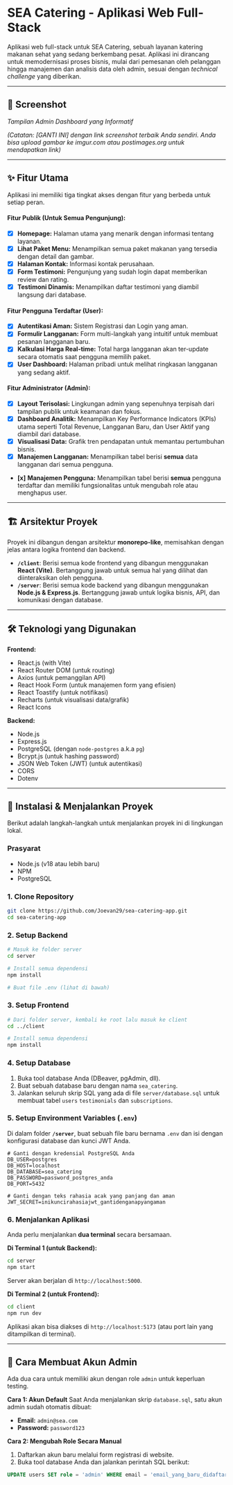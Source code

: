 # SEA Catering - Aplikasi Web Full-Stack

Aplikasi web full-stack untuk SEA Catering, sebuah layanan katering makanan sehat yang sedang berkembang pesat. Aplikasi ini dirancang untuk memodernisasi proses bisnis, mulai dari pemesanan oleh pelanggan hingga manajemen dan analisis data oleh admin, sesuai dengan *technical challenge* yang diberikan.

-----

## 📸 Screenshot

*Tampilan Admin Dashboard yang Informatif*

*(Catatan: [GANTI INI] dengan link screenshot terbaik Anda sendiri. Anda bisa upload gambar ke imgur.com atau postimages.org untuk mendapatkan link)*

-----

## ✨ Fitur Utama

Aplikasi ini memiliki tiga tingkat akses dengan fitur yang berbeda untuk setiap peran.

#### **Fitur Publik (Untuk Semua Pengunjung):**

  - [x] **Homepage:** Halaman utama yang menarik dengan informasi tentang layanan.
  - [x] **Lihat Paket Menu:** Menampilkan semua paket makanan yang tersedia dengan detail dan gambar.
  - [x] **Halaman Kontak:** Informasi kontak perusahaan.
  - [x] **Form Testimoni:** Pengunjung yang sudah login dapat memberikan review dan rating.
  - [x] **Testimoni Dinamis:** Menampilkan daftar testimoni yang diambil langsung dari database.

#### **Fitur Pengguna Terdaftar (User):**

  - [x] **Autentikasi Aman:** Sistem Registrasi dan Login yang aman.
  - [x] **Formulir Langganan:** Form multi-langkah yang intuitif untuk membuat pesanan langganan baru.
  - [x] **Kalkulasi Harga Real-time:** Total harga langganan akan ter-update secara otomatis saat pengguna memilih paket.
  - [x] **User Dashboard:** Halaman pribadi untuk melihat ringkasan langganan yang sedang aktif.

#### **Fitur Administrator (Admin):**

  - [x] **Layout Terisolasi:** Lingkungan admin yang sepenuhnya terpisah dari tampilan publik untuk keamanan dan fokus.
  - [x] **Dashboard Analitik:** Menampilkan Key Performance Indicators (KPIs) utama seperti Total Revenue, Langganan Baru, dan User Aktif yang diambil dari database.
  - [x] **Visualisasi Data:** Grafik tren pendapatan untuk memantau pertumbuhan bisnis.
  - [x] **Manajemen Langganan:** Menampilkan tabel berisi **semua** data langganan dari semua pengguna.
  - **[x]** **Manajemen Pengguna:** Menampilkan tabel berisi **semua** pengguna terdaftar dan memiliki fungsionalitas untuk mengubah role atau menghapus user.

-----

## 🏗️ Arsitektur Proyek

Proyek ini dibangun dengan arsitektur **monorepo-like**, memisahkan dengan jelas antara logika frontend dan backend.

  * **`/client`**: Berisi semua kode frontend yang dibangun menggunakan **React (Vite)**. Bertanggung jawab untuk semua hal yang dilihat dan diinteraksikan oleh pengguna.
  * **`/server`**: Berisi semua kode backend yang dibangun menggunakan **Node.js & Express.js**. Bertanggung jawab untuk logika bisnis, API, dan komunikasi dengan database.

-----

## 🛠️ Teknologi yang Digunakan

**Frontend:**

  * React.js (with Vite)
  * React Router DOM (untuk routing)
  * Axios (untuk pemanggilan API)
  * React Hook Form (untuk manajemen form yang efisien)
  * React Toastify (untuk notifikasi)
  * Recharts (untuk visualisasi data/grafik)
  * React Icons

**Backend:**

  * Node.js
  * Express.js
  * PostgreSQL (dengan `node-postgres` a.k.a `pg`)
  * Bcrypt.js (untuk hashing password)
  * JSON Web Token (JWT) (untuk autentikasi)
  * CORS
  * Dotenv

-----

## 🚀 Instalasi & Menjalankan Proyek

Berikut adalah langkah-langkah untuk menjalankan proyek ini di lingkungan lokal.

### **Prasyarat**

  * Node.js (v18 atau lebih baru)
  * NPM
  * PostgreSQL

### **1. Clone Repository**

```bash
git clone https://github.com/Joevan29/sea-catering-app.git
cd sea-catering-app
```

### **2. Setup Backend**

```bash
# Masuk ke folder server
cd server

# Install semua dependensi
npm install

# Buat file .env (lihat di bawah)
```

### **3. Setup Frontend**

```bash
# Dari folder server, kembali ke root lalu masuk ke client
cd ../client

# Install semua dependensi
npm install
```

### **4. Setup Database**

1.  Buka tool database Anda (DBeaver, pgAdmin, dll).
2.  Buat sebuah database baru dengan nama `sea_catering`.
3.  Jalankan seluruh skrip SQL yang ada di file `server/database.sql` untuk membuat tabel `users` `testimonials` dan `subscriptions`.

### **5. Setup Environment Variables (`.env`)**

Di dalam folder **`/server`**, buat sebuah file baru bernama `.env` dan isi dengan konfigurasi database dan kunci JWT Anda.

```env
# Ganti dengan kredensial PostgreSQL Anda
DB_USER=postgres
DB_HOST=localhost
DB_DATABASE=sea_catering
DB_PASSWORD=password_postgres_anda
DB_PORT=5432

# Ganti dengan teks rahasia acak yang panjang dan aman
JWT_SECRET=inikuncirahasiajwt_gantidenganapyangaman
```

### **6. Menjalankan Aplikasi**

Anda perlu menjalankan **dua terminal** secara bersamaan.

**Di Terminal 1 (untuk Backend):**

```bash
cd server
npm start
```

Server akan berjalan di `http://localhost:5000`.

**Di Terminal 2 (untuk Frontend):**

```bash
cd client
npm run dev
```

Aplikasi akan bisa diakses di `http://localhost:5173` (atau port lain yang ditampilkan di terminal).

-----

## 👮 Cara Membuat Akun Admin

Ada dua cara untuk memiliki akun dengan role `admin` untuk keperluan testing.

**Cara 1: Akun Default**
Saat Anda menjalankan skrip `database.sql`, satu akun admin sudah otomatis dibuat:

  * **Email:** `admin@sea.com`
  * **Password:** `password123`

**Cara 2: Mengubah Role Secara Manual**

1.  Daftarkan akun baru melalui form registrasi di website.
2.  Buka tool database Anda dan jalankan perintah SQL berikut:

<!-- end list -->

```sql
UPDATE users SET role = 'admin' WHERE email = 'email_yang_baru_didaftarkan@example.com';
```
